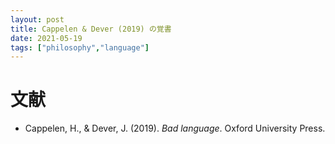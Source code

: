```yaml
---
layout: post
title: Cappelen & Dever (2019) の覚書
date: 2021-05-19
tags: ["philosophy","language"]
---
```


# 文献
- Cappelen, H., & Dever, J. (2019). *Bad language*. Oxford University Press.
